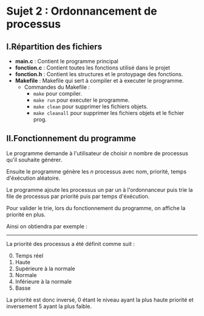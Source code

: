 # Sujet 2 : Ordonnancement de processus
## I.Répartition des fichiers

- **main.c** : Contient le programme principal
- **fonction.c** : Contient toutes les fonctions utilisé dans le projet
- **fonction.h** : Contient les structures et le protoypage des fonctions.
- **Makefile** : Makefile qui sert à compiler et à executer le programme.
  - Commandes du Makefile : 
    - `make` pour compiler.
    - `make run` pour executer le programme.
    - `make clean` pour supprimer les fichiers objets.
    - `make cleanall` pour supprimer les fichiers objets et le fichier prog.

## II.Fonctionnement du programme

Le programme demande à l'utilisateur de choisir *n* nombre de processus qu'il souhaite générer.

Ensuite le programme génère les *n* processus avec nom, priorité, temps d'éxécution aléatoire.

Le programme ajoute les processus un par un à l'ordonnanceur puis trie la file de processus par priorité puis par temps d'éxécution.

Pour valider le trie, lors du fonctionnement du programme, on affiche la priorité en plus.

Ainsi on obtiendra par exemple : 

---
La priorité des processus a été définit comme suit :

  0. Temps réel
  1. Haute
  2. Supérieure à la normale
  3. Normale
  4. Inférieure à la normale
  5. Basse

La priorité est donc inversé, 0 étant le niveau ayant la plus haute priorité et inversement 5 ayant la plus faible.
